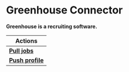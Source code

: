 # Greenhouse Connector
**Greenhouse is a recruiting software.**

| Actions |
| ------- |
| [**Pull jobs**](docs/pull_jobs.md) |
| [**Push profile**](docs/push_profile.md) |